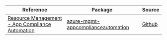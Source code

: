 | Reference | Package | Source |
|---|---|---|
|[Resource Management - App Compliance Automation](mgmt-appcomplianceautomation-readme.md)|[azure-mgmt-appcomplianceautomation](https://pypi.org/project/azure-mgmt-appcomplianceautomation)|[Github](https://github.com/Azure/azure-sdk-for-python/blob/main/sdk/appcomplianceautomation/azure-mgmt-appcomplianceautomation)|
